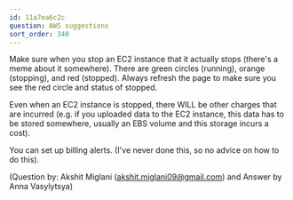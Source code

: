 ```yaml
---
id: 11a7ea6c2c
question: AWS suggestions
sort_order: 340
---
```


Make sure when you stop an EC2 instance that it actually stops (there's a meme about it somewhere). There are green circles (running), orange (stopping), and red (stopped). Always refresh the page to make sure you see the red circle and status of stopped.

Even when an EC2 instance is stopped, there WILL be other charges that are incurred (e.g. if you uploaded data to the EC2 instance, this data has to be stored somewhere, usually an EBS volume and this storage incurs a cost).

You can set up billing alerts. (I've never done this, so no advice on how to do this).

(Question by: Akshit Miglani ([akshit.miglani09@gmail.com](mailto:akshit.miglani09@gmail.com)) and Answer by Anna Vasylytsya)

